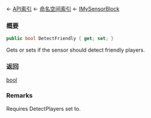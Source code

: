 ← [API索引](Api-Index) ← [命名空间索引](Namespace-Index) ← [IMySensorBlock](Sandbox.ModAPI.Ingame.IMySensorBlock)

### 概要

```csharp
public bool DetectFriendly { get; set; }
```

Gets or sets if the sensor should detect friendly players.

### 返回

[bool](https://docs.microsoft.com/en-us/dotnet/api/System.Boolean?view=netframework-4.6)

### Remarks

Requires DetectPlayers set to.

